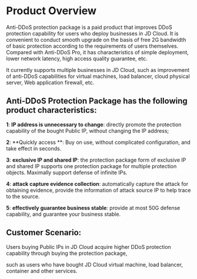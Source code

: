 
# Product Overview

Anti-DDoS protection package is a paid product that improves DDoS protection capability for users who deploy businesses in JD Cloud. It is convenient to conduct smooth upgrade on the basis of free 2G bandwidth of basic protection according to the requirements of users themselves. Compared with Anti-DDoS Pro, it has characteristics of simple deployment, lower network latency, high access quality guarantee, etc.

It currently supports multiple businesses in JD Cloud, such as improvement of anti-DDoS capabilities for virtual machines, load balancer, cloud physical server, Web application firewall, etc.

## Anti-DDoS Protection Package has the following product characteristics:

**1**: **IP address is unnecessary to change**: directly promote the protection capability of the bought Public IP, without changing the IP address;

**2**: **Quickly access **: Buy on use, without complicated configuration, and take effect in seconds.

**3**: **exclusive IP and shared IP**: the protection package form of exclusive IP and shared IP supports one protection package for multiple protection objects. Maximally support defense of infinite IPs.

**4**: **attack capture evidence collection**: automatically capture the attack for obtaining evidence, provide the information of attack source IP to help trace to the source. 

**5**: **effectively guarantee business stable**: provide at most 50G defense capability, and guarantee your business stable.

 

## Customer Scenario:
Users buying Public IPs in JD Cloud acquire higher DDoS protection capability through buying the protection package,

such as users who have bought JD Cloud virtual machine, load balancer, container and other services.
